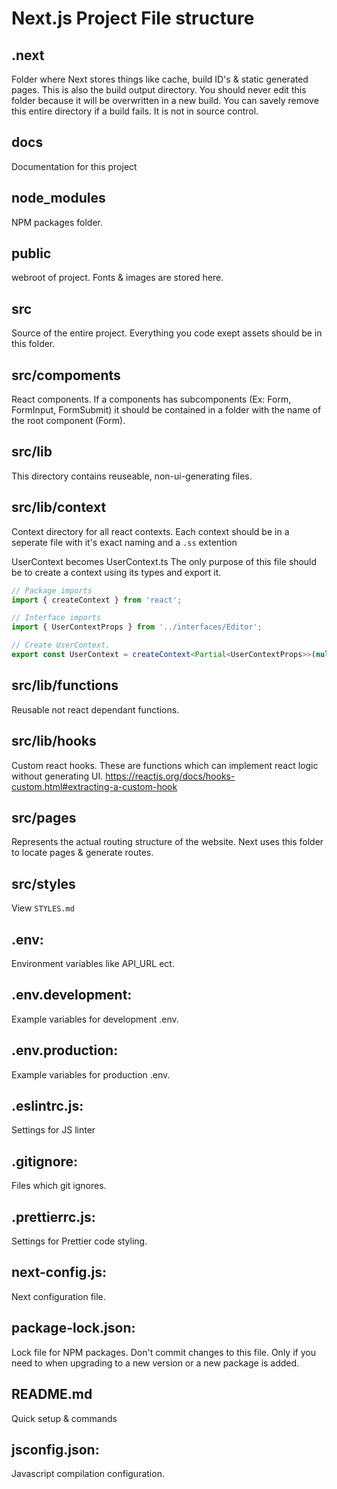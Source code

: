 # Next.js Project File structure

## .next

Folder where Next stores things like cache, build ID's & static generated pages. This is also the build output directory.
You should never edit this folder because it will be overwritten in a new build. You can savely remove this entire directory if a build fails. It is not in source control.

## docs

Documentation for this project

## node_modules

NPM packages folder.

## public

webroot of project. Fonts & images are stored here.

## src

Source of the entire project. Everything you code exept assets should be in this folder.

## src/compoments

React components. If a components has subcomponents (Ex: Form, FormInput, FormSubmit) it should be contained in a folder with the name of the root component (Form).

## src/lib

This directory contains reuseable, non-ui-generating files.

## src/lib/context

Context directory for all react contexts. Each context should be in a seperate file with it's exact naming and a `.ss` extention

UserContext becomes UserContext.ts
The only purpose of this file should be to create a context using its types and export it.

```typescript
// Package imports
import { createContext } from 'react';

// Interface imports
import { UserContextProps } from '../interfaces/Editor';

// Create UserContext.
export const UserContext = createContext<Partial<UserContextProps>>(null);
```

## src/lib/functions

Reusable not react dependant functions.

## src/lib/hooks

Custom react hooks. These are functions which can implement react logic without generating UI. https://reactjs.org/docs/hooks-custom.html#extracting-a-custom-hook

## src/pages

Represents the actual routing structure of the website. Next uses this folder to locate pages & generate routes.

## src/styles

View `STYLES.md`

## .env:

Environment variables like API_URL ect.

## .env.development:

Example variables for development .env.

## .env.production:

Example variables for production .env.

## .eslintrc.js:

Settings for JS linter

## .gitignore:

Files which git ignores.

## .prettierrc.js:

Settings for Prettier code styling.

## next-config.js:

Next configuration file.

## package-lock.json:

Lock file for NPM packages. Don't commit changes to this file. Only if you need to when upgrading to a new version or a new package is added.

## README.md

Quick setup & commands

## jsconfig.json:

Javascript compilation configuration.
